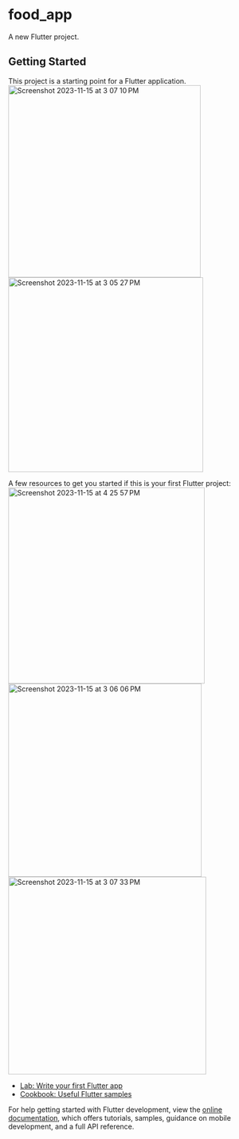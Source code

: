 # food_app

A new Flutter project.

## Getting Started

This project is a starting point for a Flutter application.
<img width="386" alt="Screenshot 2023-11-15 at 3 07 10 PM" src="https://github.com/ASWAGHOSHDS/food_app/assets/128777776/04fe8d58-1e5f-4a60-b371-44ceab169a69">
<img width="391" alt="Screenshot 2023-11-15 at 3 05 27 PM" src="https://github.com/ASWAGHOSHDS/food_app/assets/128777776/da6f5166-aa41-4e28-8a6a-41a7ba454ef4">

A few resources to get you started if this is your first Flutter project:
<img width="394" alt="Screenshot 2023-11-15 at 4 25 57 PM" src="https://github.com/ASWAGHOSHDS/food_app/assets/128777776/55c9d8ab-6d92-49c5-b935-1e5ff564ef48">
<img width="388" alt="Screenshot 2023-11-15 at 3 06 06 PM" src="https://github.com/ASWAGHOSHDS/food_app/assets/128777776/fe3f0749-bcde-4d37-aa2e-829bed1795f1">
<img width="397" alt="Screenshot 2023-11-15 at 3 07 33 PM" src="https://github.com/ASWAGHOSHDS/food_app/assets/128777776/c8db73c3-dbf6-42be-b10b-626756a9ec87">

- [Lab: Write your first Flutter app](https://docs.flutter.dev/get-started/codelab)
- [Cookbook: Useful Flutter samples](https://docs.flutter.dev/cookbook)

For help getting started with Flutter development, view the
[online documentation](https://docs.flutter.dev/), which offers tutorials,
samples, guidance on mobile development, and a full API reference.
